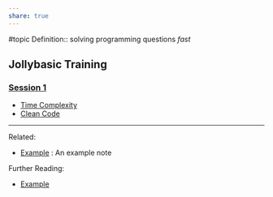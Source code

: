 ```yaml
---
share: true
---
```


#topic
Definition:: solving programming questions *fast*

## Jollybasic Training
### [Session 1](https://youtube.com/live/_myNE_o-DO4)
- [Time Complexity](./Time%20Complexity.md)
- [Clean Code](./Clean%20Code.md)

---
Related:
- [Example](./Example.md) : An example note

Further Reading:
- [Example](./Example.md)
